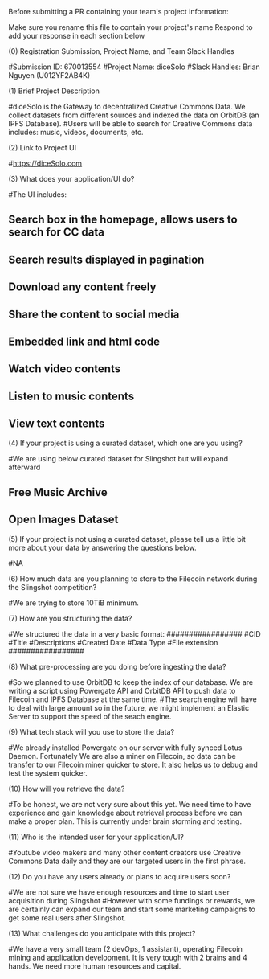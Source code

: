 Before submitting a PR containing your team's project information:

Make sure you rename this file to contain your project's name
Respond to add your response in each section below

(0) Registration Submission, Project Name, and Team Slack Handles

#Submission ID: 	670013554
#Project Name:		diceSolo
#Slack Handles:		Brian Nguyen (U012YF2AB4K)

(1) Brief Project Description

#diceSolo is the Gateway to decentralized Creative Commons Data. We collect datasets from different sources and indexed the data on OrbitDB (an IPFS Database).
#Users will be able to search for Creative Commons data includes: music, videos, documents, etc.

(2) Link to Project UI

#https://diceSolo.com

(3) What does your application/UI do?

#The UI includes:
## Search box in the homepage, allows users to search for CC data
## Search results displayed in pagination
## Download any content freely
## Share the content to social media
## Embedded link and html code
## Watch video contents
## Listen to music contents
## View text contents


(4) If your project is using a curated dataset, which one are you using?

#We are using below curated dataset for Slingshot but will expand afterward
## Free Music Archive
## Open Images Dataset

(5) If your project is not using a curated dataset, please tell us a little bit more about your data by answering the questions below.

#NA

(6) How much data are you planning to store to the Filecoin network during the Slingshot competition?

#We are trying to store 10TiB minimum.

(7) How are you structuring the data?

#We structured the data in a very basic format:
#################
#CID
#Title
#Descriptions
#Created Date
#Data Type
#File extension
#################

(8) What pre-processing are you doing before ingesting the data?

#So we planned to use OrbitDB to keep the index of our database. We are writing a script using Powergate API and OrbitDB API to push data to Filecoin and IPFS Database at the same time.
#The search engine will have to deal with large amount so in the future, we might implement an Elastic Server to support the speed of the seach engine.

(9) What tech stack will you use to store the data?


#We already installed Powergate on our server with fully synced Lotus Daemon. Fortunately We are also a miner on Filecoin, so data can be transfer to our Filecoin miner quicker to store. It also helps us to debug and test the system quicker.

(10) How will you retrieve the data?

#To be honest, we are not very sure about this yet. We need time to have experience and gain knowledge about retrieval process before we can make a proper plan. This is currently under brain storming and testing.

(11) Who is the intended user for your application/UI?

#Youtube video makers and many other content creators use Creative Commons Data daily and they are our targeted users in the first phrase.

(12) Do you have any users already or plans to acquire users soon?

#We are not sure we have enough resources and time to start user acquisition during Slingshot
#However with some fundings or rewards, we are certainly can expand our team and start some marketing campaigns to get some real users after Slingshot.

(13) What challenges do you anticipate with this project?

#We have a very small team (2 devOps, 1 assistant), operating Filecoin mining and application development. It is very tough with 2 brains and 4 hands. We need more human resources and capital.

